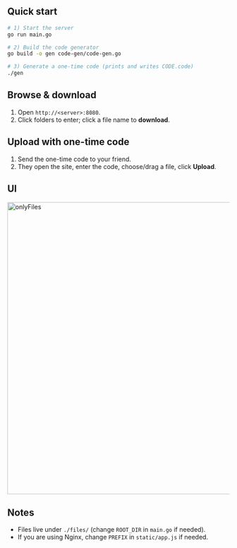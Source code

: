 ## Quick start

```bash
# 1) Start the server
go run main.go

# 2) Build the code generator
go build -o gen code-gen/code-gen.go

# 3) Generate a one-time code (prints and writes CODE.code)
./gen
```

## Browse & download

1. Open `http://<server>:8080`.
2. Click folders to enter; click a file name to **download**.

## Upload with one-time code

1. Send the one-time code to your friend.
2. They open the site, enter the code, choose/drag a file, click **Upload**.

## UI
<img width="1164" height="661" alt="onlyFiles" src="https://github.com/user-attachments/assets/426edb61-c681-48cf-8712-d0a21d261d91" />


## Notes

* Files live under `./files/` (change `ROOT_DIR` in `main.go` if needed).
* If you are using Nginx, change `PREFIX` in `static/app.js` if needed.
